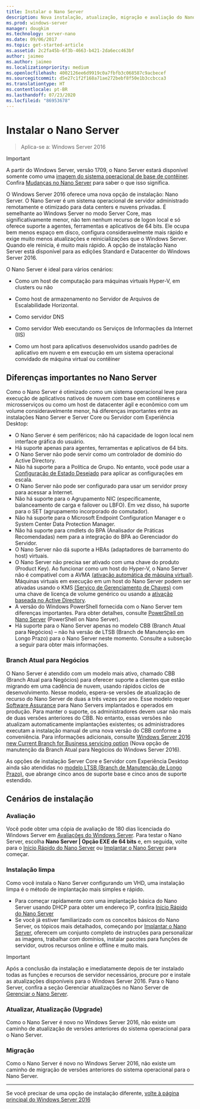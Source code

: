 ```yaml
---
title: Instalar o Nano Server
description: Nova instalação, atualização, migração e avaliação do Nano Server
ms.prod: windows-server
manager: dougkim
ms.technology: server-nano
ms.date: 09/06/2017
ms.topic: get-started-article
ms.assetid: 2c2fa45b-6f3b-4663-b421-2da6ecc463bf
author: jaimeo
ms.author: jaimeo
ms.localizationpriority: medium
ms.openlocfilehash: 4002126ee6d9919c0a7fbfb3c068587c9acbecef
ms.sourcegitcommit: d5e27c1f2f168a71ae272bebf8f50e1b3ccbcca3
ms.translationtype: HT
ms.contentlocale: pt-BR
ms.lasthandoff: 07/23/2020
ms.locfileid: "86953678"
---
```

# <a name="install-nano-server"></a>Instalar o Nano Server

>Aplica-se a: Windows Server 2016

> [!IMPORTANT]
> A partir do Windows Server, versão 1709, o Nano Server estará disponível somente como uma [imagem do sistema operacional de base de contêiner](/virtualization/windowscontainers/quick-start/using-insider-container-images#install-base-container-image). Confira [Mudanças no Nano Server](nano-in-semi-annual-channel.md) para saber o que isso significa. 

O Windows Server 2016 oferece uma nova opção de instalação: Nano Server. O Nano Server é um sistema operacional de servidor administrado remotamente e otimizado para data centers e nuvens privadas. É semelhante ao Windows Server no modo Server Core, mas significativamente menor, não tem nenhum recurso de logon local e só oferece suporte a agentes, ferramentas e aplicativos de 64 bits. Ele ocupa bem menos espaço em disco, configura consideravelmente mais rápido e exige muito menos atualizações e reinicializações que o Windows Server. Quando ele reinicia, é muito mais rápido. A opção de instalação Nano Server está disponível para as edições Standard e Datacenter do Windows Server 2016.  

O Nano Server é ideal para vários cenários:  
  
-   Como um host de computação para máquinas virtuais Hyper-V, em clusters ou não  
  
-   Como host de armazenamento no Servidor de Arquivos de Escalabilidade Horizontal.  
  
-   Como servidor DNS  
  
-   Como servidor Web executando os Serviços de Informações da Internet (IIS)  
  
-   Como um host para aplicativos desenvolvidos usando padrões de aplicativo em nuvem e em execução em um sistema operacional convidado de máquina virtual ou contêiner  
  
## <a name="important-differences-in-nano-server"></a>Diferenças importantes no Nano Server

Como o Nano Server é otimizado como um sistema operacional leve para execução de aplicativos nativos de nuvem com base em contêineres e microsserviços ou como um host de datacenter ágil e econômico com um volume consideravelmente menor, há diferenças importantes entre as instalações Nano Server e Server Core ou Servidor com Experiência Desktop:

- O Nano Server é sem periféricos; não há capacidade de logon local nem interface gráfica do usuário.
- Há suporte apenas para agentes, ferramentas e aplicativos de 64 bits.
- O Nano Server não pode servir como um controlador de domínio do Active Directory.
- Não há suporte para a Política de Grupo. No entanto, você pode usar a [Configuração de Estado Desejado](/previous-versions//dn387184(v=vs.85)) para aplicar as configurações em escala.
- O Nano Server não pode ser configurado para usar um servidor proxy para acessar a Internet.
- Não há suporte para o Agrupamento NIC (especificamente, balanceamento de carga e failover ou LBFO). Em vez disso, há suporte para o SET (agrupamento incorporado do comutador).
- Não há suporte para o Microsoft Endpoint Configuration Manager e o System Center Data Protection Manager.
- Não há suporte para cmdlets do BPA (Analisador de Práticas Recomendadas) nem para a integração do BPA ao Gerenciador do Servidor.
- O Nano Server não dá suporte a HBAs (adaptadores de barramento do host) virtuais.
- O Nano Server não precisa ser ativado com uma chave do produto (Product Key). Ao funcionar como um host do Hyper-V, o Nano Server não é compatível com a AVMA [(ativação automática de máquina virtual)](/previous-versions/windows/it-pro/windows-server-2012-R2-and-2012/dn303421(v=ws.11)). Máquinas virtuais em execução em um host do Nano Server podem ser ativadas usando o KMS [(Serviço de Gerenciamento de Chaves)](/previous-versions/windows/it-pro/windows-server-2012-R2-and-2012/jj612867(v=ws.11)) com uma chave de licença de volume genérico ou usando a [ativação baseada no Active Directory](/previous-versions/windows/it-pro/windows-server-2012-R2-and-2012/dn502534(v=ws.11)).
- A versão do Windows PowerShell fornecida com o Nano Server tem diferenças importantes. Para obter detalhes, consulte [PowerShell on Nano Server](PowerShell-on-Nano-Server.md) (PowerShell on Nano Server).
- Há suporte para o Nano Server apenas no modelo CBB (Branch Atual para Negócios) – não há versão de LTSB (Branch de Manutenção em Longo Prazo) para o Nano Server neste momento. Consulte a subseção a seguir para obter mais informações.

### <a name="current-branch-for-business"></a>Branch Atual para Negócios
O Nano Server é atendido com um modelo mais ativo, chamado CBB (Branch Atual para Negócios) para oferecer suporte a clientes que estão migrando em uma cadência de nuvem, usando rápidos ciclos de desenvolvimento. Nesse modelo, espera-se versões de atualização de recurso do Nano Server de duas a três vezes por ano. Esse modelo requer [Software Assurance](https://www.microsoft.com/licensing/licensing-programs/software-assurance-default.aspx) para Nano Servers implantados e operados em produção. Para manter o suporte, os administradores devem usar não mais de duas versões anteriores do CBB. No entanto, essas versões não atualizam automaticamente implantações existentes; os administradores executam a instalação manual de uma nova versão do CBB conforme a conveniência. Para informações adicionais, consulte [Windows Server 2016 new Current Branch for Business servicing option](https://cloudblogs.microsoft.com/windowsserver/2016/07/12/windows-server-2016-new-current-branch-for-business-servicing-option/) (Nova opção de manutenção da Branch Atual para Negócios do Windows Server 2016).

As opções de instalação Server Core e Servidor com Experiência Desktop ainda são atendidas no [modelo LTSB (Branch de Manutenção de Longo Prazo)](https://support.microsoft.com/lifecycle#gp%2Fgp_msl_policy), que abrange cinco anos de suporte base e cinco anos de suporte estendido.

## <a name="installation-scenarios"></a>Cenários de instalação

### <a name="evaluation"></a>Avaliação
Você pode obter uma cópia de avaliação de 180 dias licenciada do Windows Server em [Avaliações do Windows Server](https://www.microsoft.com/evalcenter/evaluate-windows-server-2016). Para testar o Nano Server, escolha **Nano Server | Opção EXE de 64 bits** e, em seguida, volte para o [Início Rápido do Nano Server](Nano-Server-Quick-Start.md) ou [Implantar o Nano Server](Deploy-Nano-Server.md) para começar.

### <a name="clean-installation"></a>Instalação limpa
Como você instala o Nano Server configurando um VHD, uma instalação limpa é o método de implantação mais simples e rápido.

- Para começar rapidamente com uma implantação básica do Nano Server usando DHCP para obter um endereço IP, confira [Início Rápido do Nano Server](Nano-Server-Quick-Start.md) 
- Se você já estiver familiarizado com os conceitos básicos do Nano Server, os tópicos mais detalhados, começando por [Implantar o Nano Server](Deploy-Nano-Server.md), oferecem um conjunto completo de instruções para personalizar as imagens, trabalhar com domínios, instalar pacotes para funções de servidor, outros recursos online e offline e muito mais.

> [!IMPORTANT]  
> Após a conclusão da instalação e imediatamente depois de ter instalado todas as funções e recursos de servidor necessários, procure por e instale as atualizações disponíveis para o Windows Server 2016. Para o Nano Server, confira a seção Gerenciar atualizações no Nano Server de [Gerenciar o Nano Server](Manage-Nano-Server.md).

### <a name="upgrade"></a>Atualizar, Atualização (Upgrade)
Como o Nano Server é novo no Windows Server 2016, não existe um caminho de atualização de versões anteriores do sistema operacional para o Nano Server.

### <a name="migration"></a>Migração
Como o Nano Server é novo no Windows Server 2016, não existe um caminho de migração de versões anteriores do sistema operacional para o Nano Server.
  
-------------------------------------
Se você precisar de uma opção de instalação diferente, [volte à página principal do Windows Server 2016](windows-server-2016.md) 

  


 
